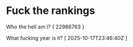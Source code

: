 # Fuck the rankings

Who the hell am I?
{ 22986763 }

What fucking year is it?
[ 2025-10-17T23:46:40Z ]
